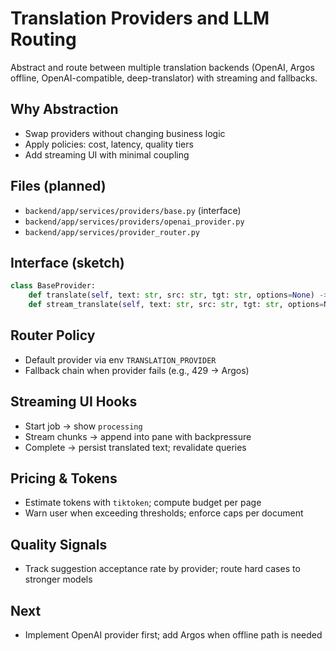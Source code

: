 # Translation Providers and LLM Routing

Abstract and route between multiple translation backends (OpenAI, Argos offline, OpenAI-compatible, deep-translator) with streaming and fallbacks.

## Why Abstraction
- Swap providers without changing business logic
- Apply policies: cost, latency, quality tiers
- Add streaming UI with minimal coupling

## Files (planned)
- `backend/app/services/providers/base.py` (interface)
- `backend/app/services/providers/openai_provider.py`
- `backend/app/services/provider_router.py`

## Interface (sketch)
```python
class BaseProvider:
    def translate(self, text: str, src: str, tgt: str, options=None) -> str: ...
    def stream_translate(self, text: str, src: str, tgt: str, options=None) -> Iterator[str]: ...
```

## Router Policy
- Default provider via env `TRANSLATION_PROVIDER`
- Fallback chain when provider fails (e.g., 429 → Argos)

## Streaming UI Hooks
- Start job → show `processing`
- Stream chunks → append into pane with backpressure
- Complete → persist translated text; revalidate queries

## Pricing & Tokens
- Estimate tokens with `tiktoken`; compute budget per page
- Warn user when exceeding thresholds; enforce caps per document

## Quality Signals
- Track suggestion acceptance rate by provider; route hard cases to stronger models

## Next
- Implement OpenAI provider first; add Argos when offline path is needed

